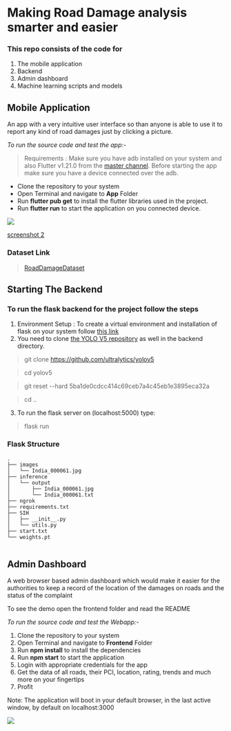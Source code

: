# Making Road Damage analysis smarter and easier


### This repo consists of the code for 
  1. The mobile application
  2. Backend 
  3. Admin dashboard
  4. Machine learning scripts and models

## Mobile Application
An app with a very intuitive user interface so than anyone is able to use it to report any kind of road damages just by clicking a picture.

*To run the source code and test the app:-*
> Requirements :
> Make sure you have adb installed on your system and also Flutter v1.21.0 from the [master channel](https://www.github.com/flutter/flutter). 
> Before starting the app make sure you have a device connected over the adb.
* Clone the repository to your system
* Open Terminal and navigate to **App** Folder
* Run **flutter pub get** to install the flutter libraries used in the project.
* Run **flutter run** to start the application on you connected device.

![](https://github.com/ishitb/NC_SVCE_MK199_EPOX/blob/master/app/ui.gif)  

[screenshot 2](https://github.com/ishitb/NC_SVCE_MK199_EPOX/blob/master/app/appdemo.gif)
### Dataset Link

> [RoadDamageDataset](https://mycityreport.s3-ap-northeast-1.amazonaws.com/02_RoadDamageDataset/public_data/Japan/RDD2020_data.tar.gz)

## Starting The Backend 

### To run the flask backend for the project follow the steps 

  1. Environment Setup : To create a virtual environment and installation of flask on your system follow [this link](https://flask.palletsprojects.com/en/1.1.x/installation/)
  2. You need to clone [the YOLO V5 repository](https://github.com/ultralytics/yolov5) as well in the backend directory.

 > git clone https://github.com/ultralytics/yolov5
 
 > cd yolov5
 
 > git reset --hard 5ba1de0cdcc414c69ceb7a4c45eb1e3895eca32a
 
 > cd ..
 
 3. To run the flask server on (localhost:5000) type:
 
 > flask run 
 
### Flask Structure
```
.
├── images
│   └── India_000061.jpg
├── inference
│   └── output
│       ├── India_000061.jpg
│       └── India_000061.txt
├── ngrok
├── requirements.txt
├── SIH
│   ├── __init__.py
│   └── utils.py
├── start.txt
└── weights.pt


```


## Admin Dashboard
A web browser based admin dashboard which would make it easier for the authorities to keep a record of the location of the damages on roads and the status of the complaint

To see the demo open the frontend folder and read the README

*To run the source code and test the Webapp:-*
1. Clone the repository to your system
1. Open Terminal and navigate to **Frontend** Folder
1. Run **npm install** to install the dependencies
1. Run **npm start** to start the application
1. Login with appropriate credentials for the app
1. Get the data of all roads, their PCI, location, rating, trends and much more on your fingertips
1. Profit

Note: The application will boot in your default browser, in the last active window, by default on localhost:3000 

![](https://github.com/ishitb/NC_SVCE_MK199_EPOX/blob/master/frontend/admin_panel_gif-min.gif)
